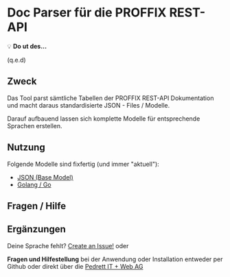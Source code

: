 # Doc Parser für die PROFFIX REST-API


:bulb:  **Do ut des...**

(q.e.d)

## Zweck
Das Tool parst sämtliche Tabellen der PROFFIX REST-API Dokumentation und macht daraus standardisierte JSON - Files / Modelle.

Darauf aufbauend lassen sich komplette Modelle für entsprechende Sprachen erstellen.

## Nutzung

Folgende Modelle sind fixfertig (und immer "aktuell"):

- [JSON (Base Model)](https://github.com/pitw/doc-parser-proffix/tree/master/_result/json_base)
- [Golang / Go](https://github.com/pitw/doc-parser-proffix/tree/master/_result/golang)


## Fragen / Hilfe

## Ergänzungen
Deine Sprache fehlt? [Create an Issue!](https://github.com/pitw/doc-parser-proffix/issues) oder 

**Fragen und Hilfestellung** bei der Anwendung oder Installation entweder per Github oder direkt über die [Pedrett IT + Web AG](https://www.pitw.ch)
